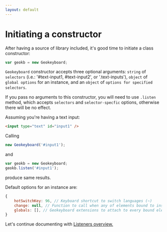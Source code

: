 ```yaml
---
layout: default
---
```


# Initiating a constructor

After having a source of library included, it's good time to initiate a class constructor:

```js
var geokb = new Geokeyboard;
```

`Geokeyboard` constructor accepts three optional arguments: `string` of `selectors` (i.e.: '#text-input1, #text-input2',
or '.text-inputs'), `object` of `global options` for an instance, and an `object` of `options for specified selectors`.

If you pass no arguments to this constructor, you will need to use `.listen` method, which accepts `selectors` and
`selector-specfic` options, otherwise there will be no effect.

Assuming you're having a text input:

```html
<input type="text" id="input1" />
```

Calling

```js
new Geokeyboard('#input1');
```

and

```js
var geokb = new Geokeyboard;
geokb.listen('#input1');
```

produce same results.

Default options for an instance are:

```js
{
    hotSwitchKey: 96, // Keyboard shortcut to switch languages (~)
    change: null, // Function to call when any of elements bound to instance change
    globals: [], // Geokeyboard extensions to attach to every bound element (i.e.: checkbox)
}
```

Let's continue documenting with <a href="/listeners.html">Listeners overview.</a>
